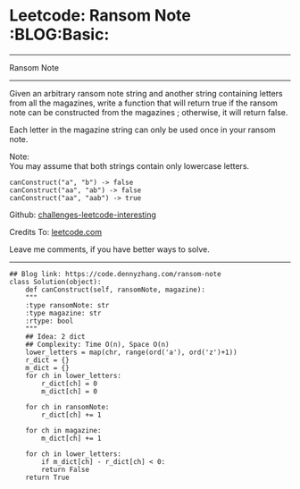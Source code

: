 
# Leetcode: Ransom Note     :BLOG:Basic:

---

Ransom Note  

---

Given an arbitrary ransom note string and another string containing letters from all the magazines, write a function that will return true if the ransom note can be constructed from the magazines ; otherwise, it will return false.  

Each letter in the magazine string can only be used once in your ransom note.  

Note:  
You may assume that both strings contain only lowercase letters.  

    canConstruct("a", "b") -> false
    canConstruct("aa", "ab") -> false
    canConstruct("aa", "aab") -> true

Github: [challenges-leetcode-interesting](https://github.com/DennyZhang/challenges-leetcode-interesting/tree/master/problems/ransom-note)  

Credits To: [leetcode.com](https://leetcode.com/problems/ransom-note/description/)  

Leave me comments, if you have better ways to solve.  

---

    ## Blog link: https://code.dennyzhang.com/ransom-note
    class Solution(object):
        def canConstruct(self, ransomNote, magazine):
    	"""
    	:type ransomNote: str
    	:type magazine: str
    	:rtype: bool
    	"""
    	## Idea: 2 dict
    	## Complexity: Time O(n), Space O(n)
    	lower_letters = map(chr, range(ord('a'), ord('z')+1))
    	r_dict = {}
    	m_dict = {}
    	for ch in lower_letters:
    	    r_dict[ch] = 0
    	    m_dict[ch] = 0
    
    	for ch in ransomNote:
    	    r_dict[ch] += 1
    
    	for ch in magazine:
    	    m_dict[ch] += 1
    
    	for ch in lower_letters:
    	    if m_dict[ch] - r_dict[ch] < 0:
    		return False
    	return True

